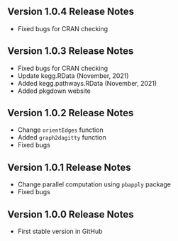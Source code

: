 ## Version 1.0.4 Release Notes
- Fixed bugs for CRAN checking

## Version 1.0.3 Release Notes
- Fixed bugs for CRAN checking
- Update kegg.RData (November, 2021)
- Added kegg.pathways.RData (November, 2021)
- Added pkgdown website

## Version 1.0.2 Release Notes
- Change `orientEdges` function
- Added `graph2dagitty` function
- Fixed bugs

## Version 1.0.1 Release Notes
- Change parallel computation using `pbapply` package
- Fixed bugs 

## Version 1.0.0 Release Notes
- First stable version in GitHub
